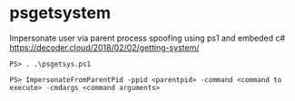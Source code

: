 # psgetsystem
Impersonate user via parent process spoofing using ps1 and embeded c#
<br>
https://decoder.cloud/2018/02/02/getting-system/
```
PS> . .\psgetsys.ps1 

PS> ImpersonateFromParentPid -ppid <parentpid> -command <command to execute> -cmdargs <command arguments>
```


